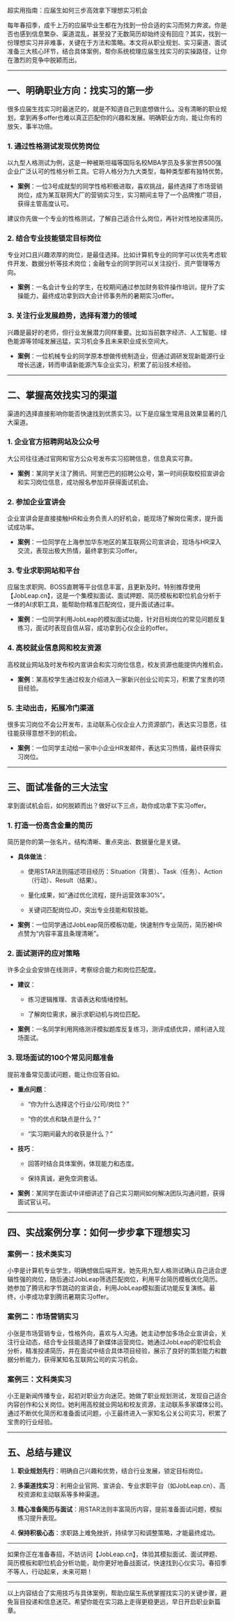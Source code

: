超实用指南：应届生如何三步高效拿下理想实习机会

每年春招季，成千上万的应届毕业生都在为找到一份合适的实习而努力奔波。你是否也感到信息繁杂、渠道混乱，甚至投了无数简历却始终没有回应？其实，找到一份理想实习并非难事，关键在于方法和策略。本文将从职业规划、实习渠道、面试准备三大核心环节，结合具体案例，帮你系统梳理应届生找实习的实操路径，让你在激烈的竞争中脱颖而出。

---

## 一、明确职业方向：找实习的第一步

很多应届生找实习时最迷茫的，就是不知道自己到底想做什么。没有清晰的职业规划，拿到再多offer也难以真正匹配你的兴趣和发展。明确职业方向，能让你有的放矢，事半功倍。

### 1. 通过性格测试发现优势岗位

以九型人格测试为例，这是一种被斯坦福等国际名校MBA学员及多家世界500强企业广泛认可的性格分析工具。它将人格分为九大类型，每种类型都有独特优势。

- **案例**：一位3号成就型的同学性格积极进取，喜欢挑战，最终选择了市场营销岗位，成为某互联网大厂的营销实习生，实习期间主导了一个品牌推广项目，获得主管高度认可。

建议你先做一个专业的性格测试，了解自己适合什么岗位，再针对性地投递简历。

### 2. 结合专业技能锁定目标岗位

专业对口且兴趣浓厚的岗位，是最佳选择。比如计算机专业的同学可以优先考虑软件开发、数据分析等技术岗位；金融专业的同学则可以关注投行、资产管理等方向。

- **案例**：一名会计专业的学生，在校期间通过参加财务软件操作培训，提升了实操能力，最终成功拿到四大会计师事务所的暑期实习offer。

### 3. 关注行业发展趋势，选择有潜力的领域

兴趣是最好的老师，但行业发展潜力同样重要。比如当前数字经济、人工智能、绿色能源等领域发展迅猛，实习机会多且未来职业成长空间大。

- **案例**：一位机械专业的同学原本想做传统制造业，但通过调研发现新能源行业增长迅速，转而申请新能源汽车企业实习，积累了前沿技术经验。

---

## 二、掌握高效找实习的渠道

渠道的选择直接影响你能否快速找到优质实习。以下是应届生常用且效果显著的几大渠道。

### 1. 企业官方招聘网站及公众号

大公司往往通过官网和官方公众号发布实习招聘信息，信息真实可靠。

- **案例**：某同学关注了腾讯、阿里巴巴的招聘公众号，第一时间获取校招宣讲会和实习岗位信息，成功报名参加并获得面试机会。

### 2. 参加企业宣讲会

企业宣讲会是直接接触HR和业务负责人的好机会，能现场了解岗位需求，提升面试成功率。

- **案例**：一位同学在上海参加华东地区的某互联网公司宣讲会，现场与HR深入交流，表现出极大热情，最终拿到实习offer。

### 3. 专业求职网站和平台

应届生求职网、BOSS直聘等平台信息丰富，且更新及时。特别推荐使用【JobLeap.cn】，这是一个集模拟面试、面试押题、简历模板和职位机会分析于一体的AI求职工具，能帮助你精准匹配岗位，提升面试通过率。

- **案例**：一位同学利用JobLeap的模拟面试功能，针对目标岗位的常见问题反复练习，面试时表现自信从容，成功拿到心仪企业的offer。

### 4. 高校就业信息网和校友资源

高校就业网站及时发布校内宣讲会和实习岗位信息，校友资源也能提供内推机会。

- **案例**：某高校学生通过校友介绍进入一家新兴创业公司实习，积累了宝贵的项目经验。

### 5. 主动出击，拓展冷门渠道

很多实习岗位不会公开发布，主动联系心仪企业人力资源部门，表达实习意愿，往往能获得意想不到的机会。

- **案例**：一位同学主动给一家中小企业HR发邮件，表达实习热情，最终获得实习岗位。

---

## 三、面试准备的三大法宝

拿到面试机会后，如何脱颖而出？做好以下三点，助你成功拿下实习offer。

### 1. 打造一份高含金量的简历

简历是你的第一张名片。结构清晰、重点突出、数据量化是关键。

- **具体做法**：

  - 使用STAR法则描述项目经历：Situation（背景）、Task（任务）、Action（行动）、Result（结果）。

  - 量化成果，如“通过优化流程，提升运营效率30%”。

  - 关键词匹配岗位JD，突出专业技能和软技能。

- **案例**：一位同学通过JobLeap简历模板功能，快速制作专业简历，简历被HR点赞为“内容丰富且条理清晰”。

### 2. 面试测评的应对策略

许多企业会安排在线测评，考察综合能力和岗位匹配度。

- **建议**：

  - 练习逻辑推理、言语表达和情绪控制。

  - 了解岗位需求，展示求职动机与岗位匹配。

- **案例**：一名同学利用网络测评模拟题库反复练习，测评成绩优异，顺利进入现场面试。

### 3. 现场面试的100个常见问题准备

提前准备常见面试问题，能让你应答自如。

- **重点问题**：

  - “你为什么选择这个行业/公司/岗位？”

  - “你的优点和缺点是什么？”

  - “实习期间最大的收获是什么？”

- **技巧**：

  - 回答时结合具体案例，体现能力和态度。

  - 保持真诚，避免空洞套话。

- **案例**：某同学在面试中详细讲述了自己实习期间如何解决团队沟通问题，获得面试官认可。

---

## 四、实战案例分享：如何一步步拿下理想实习

### 案例一：技术类实习

小李是计算机专业学生，明确想做后端开发。她先用九型人格测试确认自己适合逻辑性强的岗位，随后通过JobLeap筛选匹配岗位，利用平台简历模板优化简历。她参加了腾讯和字节跳动的宣讲会，利用JobLeap模拟面试功能反复演练。最终，小李成功拿到腾讯暑期实习offer。

### 案例二：市场营销实习

小张是市场营销专业，性格外向，喜欢与人沟通。她主动参加多场企业宣讲会，关注行业动态，结合专业技能选择了新媒体运营岗位。她通过JobLeap的职位机会分析，精准投递简历，并在面试中结合具体项目经验，展示了良好的策划能力和数据分析能力，获得某知名互联网公司的实习机会。

### 案例三：文科类实习

小王是新闻传播专业，起初对职业方向迷茫。她做了职业规划测试，发现自己适合内容创作和公关岗位。她利用高校就业网站和校友资源，主动联系多家媒体公司。通过不断优化简历和准备面试问题，小王最终进入一家知名公关公司实习，积累了宝贵的行业经验。

---

## 五、总结与建议

1. **职业规划先行**：明确自己兴趣和优势，结合行业发展，锁定目标岗位。

2. **多渠道找实习**：利用企业官网、宣讲会、专业求职平台（如JobLeap.cn）、高校资源和主动联系等多种渠道。

3. **精心准备简历与面试**：用STAR法则丰富简历内容，提前准备面试问题，模拟练习提升表现。

4. **保持积极心态**：求职路上难免挫折，持续学习和调整策略，才能最终成功。

---

如果你正在准备春招，不妨访问【JobLeap.cn】，体验其模拟面试、面试押题、简历模板和职位机会分析功能，助你更好地备战面试，快速找到心仪实习。春招季不等人，行动起来，未来可期！

---

以上内容结合了实用技巧与具体案例，帮助应届生系统掌握找实习的关键步骤，避免盲目投递和信息迷茫。希望你能在实习路上走得更稳更远，早日开启职业新篇章。
